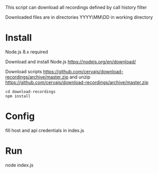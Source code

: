 This script can download all recordings defined by call history filter

Downloaded files are in directories YYYY\MM\DD in working directory


# Install
Node.js 8.x required

Download and install Node.js https://nodejs.org/en/download/ 

Download scripts https://github.com/cervajs/download-recordings/archive/master.zip and unzip
https://github.com/cervajs/download-recordings/archive/master.zip


```shell
cd download-recordings
npm install
```

# Config  
fill host and api credentials in index.js


# Run
node index.js
